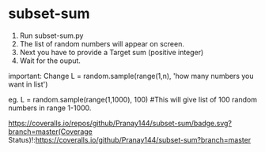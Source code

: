 # subset-sum
1) Run subset-sum.py
2) The list of random numbers will appear on screen.
3) Next you have to provide a Target sum (positive integer)
4) Wait for the ouput.

important: Change L = random.sample(range(1,n), 'how many numbers you want in list')

eg. L = random.sample(range(1,1000), 100)     #This will give list of 100 random numbers in range 1-1000. 

https://coveralls.io/repos/github/Pranay144/subset-sum/badge.svg?branch=master(Coverage Status)!:https://coveralls.io/github/Pranay144/subset-sum?branch=master
